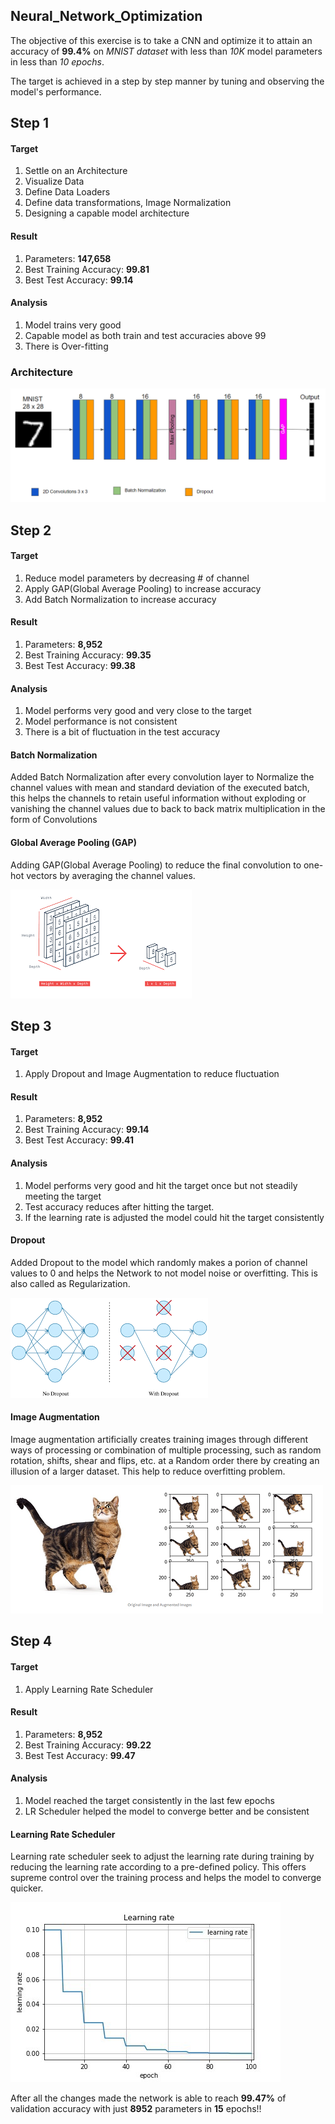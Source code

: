 ## Neural_Network_Optimization

The objective of this exercise is to take a CNN and optimize it to attain an accuracy of **99.4%** on *MNIST dataset* with less than *10K* model parameters in less than *10 epochs*.

The target is achieved in a step by step manner by tuning and observing the model's performance.

## Step 1

#### Target

1. Settle on an Architecture
2. Visualize Data
3. Define Data Loaders
4. Define data transformations, Image Normalization
5. Designing a capable model architecture

#### Result

1. Parameters: **147,658**
2. Best Training Accuracy: **99.81**
3. Best Test Accuracy: **99.14**

#### Analysis

1. Model trains very good
2. Capable model as both train and test accuracies above 99
3. There is Over-fitting

### Architecture

![architecture](images/architecture.png)

## Step 2

#### Target

1. Reduce model parameters by decreasing # of channel
2. Apply GAP(Global Average Pooling) to increase accuracy
3. Add Batch Normalization to increase accuracy

#### Result

1. Parameters: **8,952**
2. Best Training Accuracy: **99.35**
3. Best Test Accuracy: **99.38**

#### Analysis

1. Model performs very good and very close to the target
2. Model performance is not consistent 
3. There is a bit of fluctuation in the test accuracy

#### Batch Normalization

Added Batch Normalization after every convolution layer to Normalize the channel values with mean and standard deviation of the executed batch, this helps the channels to retain useful information without exploding or vanishing the channel values due to back to back matrix multiplication in the form of Convolutions

#### Global Average Pooling (GAP)

Adding GAP(Global Average Pooling) to reduce the final convolution to one-hot vectors by averaging the channel values.

![gap](images/gap.png)

## Step 3

#### Target

1. Apply Dropout and Image Augmentation to reduce fluctuation

#### Result

1. Parameters: **8,952**
2. Best Training Accuracy: **99.14**
3. Best Test Accuracy: **99.41**

#### Analysis

1. Model performs very good and hit the target once but not steadily meeting the target
2. Test accuracy reduces after hitting the target.
3. If the learning rate is adjusted the model could hit the target consistently

#### Dropout

Added Dropout to the model which randomly makes a porion of channel values to 0 and helps the Network to not model noise or overfitting. This is also called as Regularization.

![dropout](images/dropout.png)

#### Image Augmentation

Image augmentation artificially creates training images through different ways of processing or combination of multiple processing, such as random rotation, shifts, shear and flips, etc. at a Random order there by creating an illusion of a larger dataset. This help to reduce overfitting problem.

![image_augmentation](images/image_augmentation.png)

## Step 4

#### Target

1. Apply Learning Rate Scheduler

#### Result

1. Parameters: **8,952**
2. Best Training Accuracy: **99.22**
3. Best Test Accuracy: **99.47**

#### Analysis

1. Model reached the target consistently in the last few epochs
2. LR Scheduler helped the model to converge better and be consistent

#### Learning Rate Scheduler

Learning rate scheduler seek to adjust the learning rate during training by reducing the learning rate according to a pre-defined policy. This offers supreme control over the training process and helps the model to converge quicker.

![lr_scheduler](images/lr_scheduler.png)

After all the changes made the network is able to reach **99.47%** of validation accuracy with just **8952** parameters in **15** epochs!!